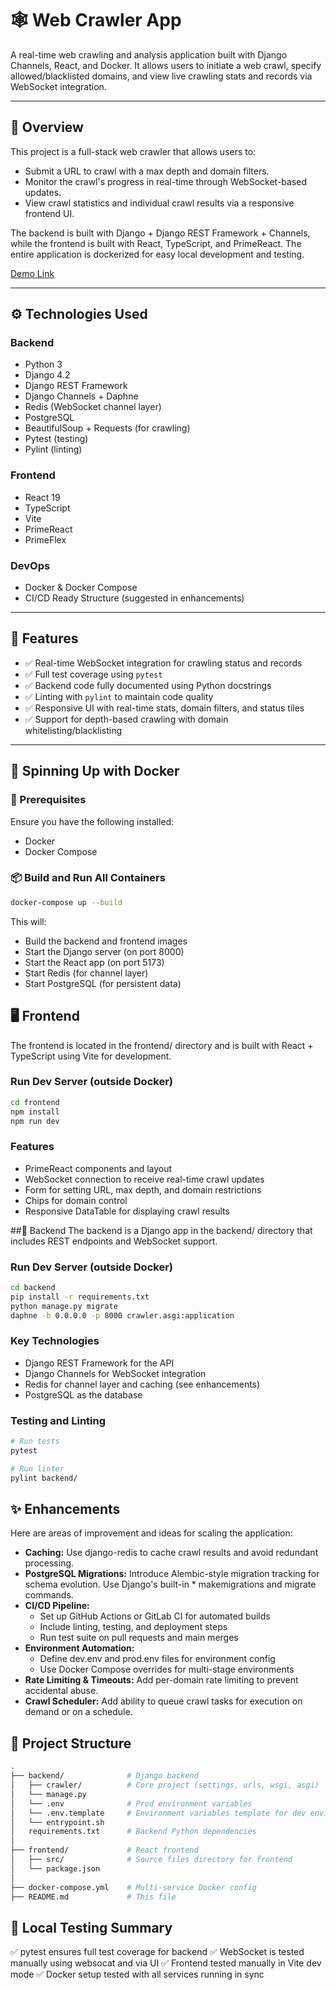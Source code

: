 # 🕸️ Web Crawler App

A real-time web crawling and analysis application built with Django Channels, React, and Docker. It allows users to initiate a web crawl, specify allowed/blacklisted domains, and view live crawling stats and records via WebSocket integration.

---

## 🚀 Overview

This project is a full-stack web crawler that allows users to:

- Submit a URL to crawl with a max depth and domain filters.
- Monitor the crawl's progress in real-time through WebSocket-based updates.
- View crawl statistics and individual crawl results via a responsive frontend UI.

The backend is built with Django + Django REST Framework + Channels, while the frontend is built with React, TypeScript, and PrimeReact. The entire application is dockerized for easy local development and testing.

[Demo Link](https://www.loom.com/share/47e02fb7b61441d09b31a75c20aae478?sid=f93e3956-d7d9-46c2-91a9-07369cba8542)

---

## ⚙️ Technologies Used

### Backend

- Python 3
- Django 4.2
- Django REST Framework
- Django Channels + Daphne
- Redis (WebSocket channel layer)
- PostgreSQL
- BeautifulSoup + Requests (for crawling)
- Pytest (testing)
- Pylint (linting)

### Frontend

- React 19
- TypeScript
- Vite
- PrimeReact
- PrimeFlex

### DevOps

- Docker & Docker Compose
- CI/CD Ready Structure (suggested in enhancements)

---

## 🧩 Features

- ✅ Real-time WebSocket integration for crawling status and records
- ✅ Full test coverage using `pytest`
- ✅ Backend code fully documented using Python docstrings
- ✅ Linting with `pylint` to maintain code quality
- ✅ Responsive UI with real-time stats, domain filters, and status tiles
- ✅ Support for depth-based crawling with domain whitelisting/blacklisting

---

## 🐳 Spinning Up with Docker

### 🔧 Prerequisites

Ensure you have the following installed:

- Docker
- Docker Compose

### 📦 Build and Run All Containers

```bash
docker-compose up --build
```

This will:

- Build the backend and frontend images
- Start the Django server (on port 8000)
- Start the React app (on port 5173)
- Start Redis (for channel layer)
- Start PostgreSQL (for persistent data)

## 🖥️ Frontend

The frontend is located in the frontend/ directory and is built with React + TypeScript using Vite for development.

### Run Dev Server (outside Docker)

```bash
cd frontend
npm install
npm run dev
```

### Features

- PrimeReact components and layout
- WebSocket connection to receive real-time crawl updates
- Form for setting URL, max depth, and domain restrictions
- Chips for domain control
- Responsive DataTable for displaying crawl results

##🔧 Backend
The backend is a Django app in the backend/ directory that includes REST endpoints and WebSocket support.

### Run Dev Server (outside Docker)

```bash
cd backend
pip install -r requirements.txt
python manage.py migrate
daphne -b 0.0.0.0 -p 8000 crawler.asgi:application
```

### Key Technologies

- Django REST Framework for the API
- Django Channels for WebSocket integration
- Redis for channel layer and caching (see enhancements)
- PostgreSQL as the database

### Testing and Linting

```bash
# Run tests
pytest

# Run linter
pylint backend/
```

## ✨ Enhancements

Here are areas of improvement and ideas for scaling the application:

- **Caching:** Use django-redis to cache crawl results and avoid redundant processing.
- **PostgreSQL Migrations:** Introduce Alembic-style migration tracking for schema evolution. Use Django's built-in \* makemigrations and migrate commands.
- **CI/CD Pipeline:**
  - Set up GitHub Actions or GitLab CI for automated builds
  - Include linting, testing, and deployment steps
  - Run test suite on pull requests and main merges
- **Environment Automation:**
  - Define dev.env and prod.env files for environment config
  - Use Docker Compose overrides for multi-stage environments
- **Rate Limiting & Timeouts:** Add per-domain rate limiting to prevent accidental abuse.
- **Crawl Scheduler:** Add ability to queue crawl tasks for execution on demand or on a schedule.

## 📂 Project Structure

```bash
.
├── backend/              # Django backend
│   ├── crawler/          # Core project (settings, urls, wsgi, asgi)
│   └── manage.py
│   └── .env              # Prod environment variables
│   └── .env.template     # Environment variables template for dev environment
│   └── entrypoint.sh
│   requirements.txt      # Backend Python dependencies
│
├── frontend/             # React frontend
│   ├── src/              # Source files directory for frontend
│   └── package.json
│
├── docker-compose.yml    # Multi-service Docker config
├── README.md             # This file
```

## 🧪 Local Testing Summary

✅ pytest ensures full test coverage for backend
✅ WebSocket is tested manually using websocat and via UI
✅ Frontend tested manually in Vite dev mode
✅ Docker setup tested with all services running in sync
